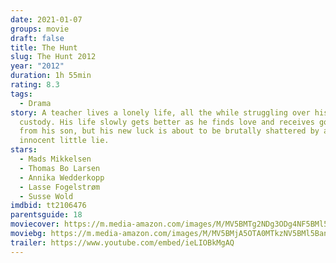 ```yaml
---
date: 2021-01-07
groups: movie
draft: false
title: The Hunt
slug: The Hunt 2012
year: "2012"
duration: 1h 55min
rating: 8.3
tags:
  - Drama
story: A teacher lives a lonely life, all the while struggling over his son's
  custody. His life slowly gets better as he finds love and receives good news
  from his son, but his new luck is about to be brutally shattered by an
  innocent little lie.
stars:
  - Mads Mikkelsen
  - Thomas Bo Larsen
  - Annika Wedderkopp
  - Lasse Fogelstrøm
  - Susse Wold
imdbid: tt2106476
parentsguide: 18
moviecover: https://m.media-amazon.com/images/M/MV5BMTg2NDg3ODg4NF5BMl5BanBnXkFtZTcwNzk3NTc3Nw@@._V1_FMjpg_UY895_.jpg
moviebg: https://m.media-amazon.com/images/M/MV5BMjA5OTA0MTkzNV5BMl5BanBnXkFtZTcwMjA4NTc3Nw@@._V1_FMjpg_UX1280_.jpg
trailer: https://www.youtube.com/embed/ieLIOBkMgAQ
---
```

